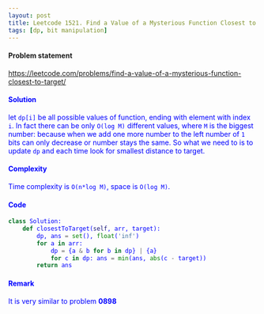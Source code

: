 ```yaml
---
layout: post
title: Leetcode 1521. Find a Value of a Mysterious Function Closest to Target
tags: [dp, bit manipulation]
---
```


#### Problem statement

<a href="https://leetcode.com/problems/find-a-value-of-a-mysterious-function-closest-to-target/"> <font color = blue>https://leetcode.com/problems/find-a-value-of-a-mysterious-function-closest-to-target/

#### Solution
let `dp[i]` be all possible values of function, ending with element with index `i`. In fact there can be only `O(log M)` different values, where `M` is the biggest number: because when we add one more number to the left number of `1` bits can only decrease or number stays the same. So what we need to is to update `dp` and each time look for smallest distance to target. 

#### Complexity
Time complexity is `O(n*log M)`, space is `O(log M)`.

#### Code
```python
class Solution:
    def closestToTarget(self, arr, target):
        dp, ans = set(), float('inf')
        for a in arr:
            dp = {a & b for b in dp} | {a}
            for c in dp: ans = min(ans, abs(c - target))
        return ans
```

#### Remark
It is very similar to problem **0898**